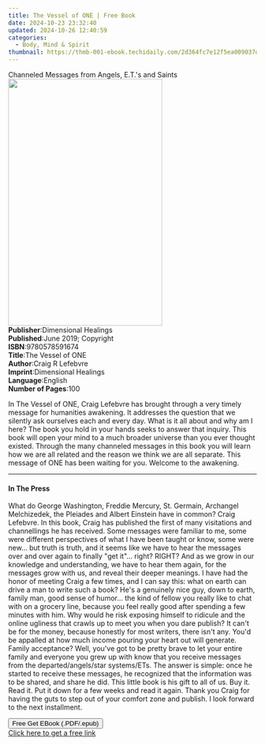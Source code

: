 ```yaml
---
title: The Vessel of ONE | Free Book
date: 2024-10-23 23:32:40
updated: 2024-10-26 12:40:59
categories:
  - Body, Mind & Spirit
thumbnail: https://thmb-001-ebook.techidaily.com/2d364fc7e12f5ea009037d3fe086c266d73fc63b65b3bec2da4d20f2aa4e7e78.jpg
---
```

<main id="book-container">
  <div class="flex flex-col">
    <div class="book-brief flex-1 py-6 px-4 sm:p-6 md:py-10 md:px-8">
      <!-- brief-->
      <div class="book-brief-main">
        Channeled Messages from Angels, E.T.'s and Saints
      </div>
    </div>
    <div
      class="book-meta-info flex-1 grid gap-4 col-start-1 col-end-3 row-start-1 sm:mb-6 sm:grid-cols-4 lg:gap-6 lg:col-start-2 lg:row-end-6 lg:row-span-6 lg:mb-0"
    >
      <div
        class="book-meta-info-left place-content-center mt-4 p-4 text-sm leading-6 col-start-2 col-span-2 dark:text-slate-400"
      >
        <img
          class="w-full h-500 object-cover rounded-lg sm:h-255 sm:col-span-2 lg:col-span-full"
          src="https://img-001-ebook.techidaily.com/01f0f24a5f649560b2d0938088840c6d61db73a7ad7a6a08b04e361f09eaaddf.jpg"
          alt=""
          width="312"
          height="500"
        />
      </div>
      <div
        class="book-meta-info-right mt-2 col-start-1 row-start-2 col-span-3 self-center"
      >
        <!-- meta data  -->
        <div class="flex flex-col px-4 md:px-8">
          <div class="flex-1">
            <strong>Publisher</strong>:<span class="px-2"
              >Dimensional Healings</span
            >
          </div>
          <div class="flex-1">
            <strong>Published</strong>:<span class="px-2"
              >June 2019; Copyright</span
            >
          </div>
          <div class="flex-1">
            <strong>ISBN</strong>:<span class="px-2">9780578591674</span>
          </div>
          <div class="flex-1">
            <strong>Title</strong>:<span class="px-2">The Vessel of ONE</span>
          </div>
          <div class="flex-1">
            <strong>Author</strong>:<span class="px-2">Craig R Lefebvre</span>
          </div>
          <div class="flex-1">
            <strong>Imprint</strong>:<span class="px-2"
              >Dimensional Healings</span
            >
          </div>
          <div class="flex-1">
            <strong>Language</strong>:<span class="px-2">English</span>
          </div>
          <div class="flex-1">
            <strong>Number of Pages</strong>:<span class="px-2">100</span>
          </div>
        </div>
      </div>
    </div>
    <div class="book-description flex-1 py-6 px-4 sm:p-6 md:py-10 md:px-8">
      <div class="book-description-main">
        <div accordion-content="" id="description">
          <p>
            In The Vessel of ONE, Craig Lefebvre has brought through a very
            timely message for humanities awakening. It addresses the question
            that we silently ask ourselves each and every day. What is it all
            about and why am I here? The book you hold in your hands seeks to
            answer that inquiry. This book will open your mind to a much broader
            universe than you ever thought existed. Through the many channeled
            messages in this book you will learn how we are all related and the
            reason we think we are all separate. This message of ONE has been
            waiting for you. Welcome to the awakening.
          </p>
        </div>
      </div>
    </div>
    <div class="book-excerpts flex-1 py-6 px-4 sm:p-6 md:py-10 md:px-8">
      <!-- excerpts-->
      <div class="book-excerpts-main">
        <hr />
        <h4 class="placeholder placeholder-heading">
          <span>In The Press</span>
        </h4>
        <p></p>
        <p>
          What do George Washington, Freddie Mercury, St. Germain, Archangel
          Melchizedek, the Pleiades and Albert Einstein have in common? Craig
          Lefebvre. In this book, Craig has published the first of many
          visitations and channellings he has received. Some messages were
          familiar to me, some were different perspectives of what I have been
          taught or know, some were new... but truth is truth, and it seems like
          we have to hear the messages over and over again to finally "get
          it"... right? RIGHT? And as we grow in our knowledge and
          understanding, we have to hear them again, for the messages grow with
          us, and reveal their deeper meanings. I have had the honor of meeting
          Craig a few times, and I can say this: what on earth can drive a man
          to write such a book? He's a genuinely nice guy, down to earth, family
          man, good sense of humor... the kind of fellow you really like to chat
          with on a grocery line, because you feel really good after spending a
          few minutes with him. Why would he risk exposing himself to ridicule
          and the online ugliness that crawls up to meet you when you dare
          publish? It can't be for the money, because honestly for most writers,
          there isn't any. You'd be appalled at how much income pouring your
          heart out will generate. Family acceptance? Well, you've got to be
          pretty brave to let your entire family and everyone you grew up with
          know that you receive messages from the departed/angels/star
          systems/ETs. The answer is simple: once he started to receive these
          messages, he recognized that the information was to be shared, and
          share he did. This little book is his gift to all of us. Buy it. Read
          it. Put it down for a few weeks and read it again. Thank you Craig for
          having the guts to step out of your comfort zone and publish. I look
          forward to the next installment.
        </p>
        <p></p>
      </div>
    </div>
    <div
      class="book-about-author flex-1 py-6 px-4 sm:p-6 md:py-10 md:px-8"
    ></div>
    <div class="book-free-get flex-1 py-6 px-4 sm:p-6 md:py-10 md:px-8">
      <button
        id="btn-free-get"
        class="bg-blue-500 hover:bg-blue-700 text-white font-bold py-2 px-4 rounded"
      >
        Free Get EBook (.PDF/.epub)
      </button>
      <div id="countdown-display" class="px-2 text-lg mt-2"></div>
      <a
        id="free-link"
        class="hidden bg-blue-500 hover:bg-blue-700 text-white font-bold py-2 px-4 rounded"
        href="https://www.ebooks.com/en-us/book/209881705/the-vessel-of-one/craig-r-lefebvre/"
        target="_blank"
        >Click here to get a free link</a
      >
    </div>
    <script>
      let countdownTime = 0;
      let countdownInterval = null;
      document
        .getElementById('btn-free-get')
        .addEventListener('click', startCountdown);
      function startCountdown() {
        countdownTime = new Date().getTime() + 60000 * 3;
        countdownInterval = setInterval(updateCountdown, 1000);
        document.getElementById('btn-free-get').disabled = true;
        document
          .getElementById('btn-free-get')
          .classList.add('bg-gray-500', 'cursor-not-allowed');
      }
      function updateCountdown() {
        let currentTime = new Date().getTime();
        let timeLeft = countdownTime - currentTime;
        let secondsLeft = Math.floor(timeLeft / 1000);
        document.getElementById('countdown-display').innerHTML =
          `Remaining time: ${secondsLeft} seconds.`;
        if (secondsLeft <= 0) {
          clearInterval(countdownInterval);
          document.getElementById('btn-free-get').classList.add('hidden');
          document.getElementById('free-link').classList.remove('hidden');
          document.getElementById('countdown-display').innerHTML = '';
        }
      }
    </script>
  </div>
</main>
